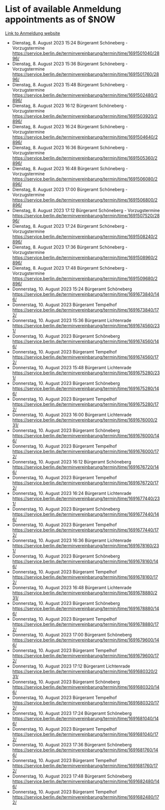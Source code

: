 # List of available Anmeldung appointments as of $NOW
[Link to Anmeldung website](https://service.berlin.de/terminvereinbarung/termin/tag.php?termin=1&anliegen[]=120686&dienstleisterlist=122210,122217,327316,122219,327312,122227,327314,122231,327346,122243,327348,122254,122252,329742,122260,329745,122262,329748,122271,327278,122273,327274,122277,327276,330436,122280,327294,122282,327290,122284,327292,122291,327270,122285,327266,122286,327264,122296,327268,150230,329760,122297,327286,122294,327284,122312,329763,122314,329775,122304,327330,122311,327334,122309,327332,317869,122281,327352,122279,329772,122283,122276,327324,122274,327326,122267,329766,122246,327318,122251,327320,122257,327322,122208,327298,122226,327300&herkunft=http%3A%2F%2Fservice.berlin.de%2Fdienstleistung%2F120686%2F)
- Dienstag, 8. August 2023 15:24 Bürgeramt Schöneberg - Vorzugstermine https://service.berlin.de/terminvereinbarung/termin/time/1691501040/2896/
- Dienstag, 8. August 2023 15:36 Bürgeramt Schöneberg - Vorzugstermine https://service.berlin.de/terminvereinbarung/termin/time/1691501760/2896/
- Dienstag, 8. August 2023 15:48 Bürgeramt Schöneberg - Vorzugstermine https://service.berlin.de/terminvereinbarung/termin/time/1691502480/2896/
- Dienstag, 8. August 2023 16:12 Bürgeramt Schöneberg - Vorzugstermine https://service.berlin.de/terminvereinbarung/termin/time/1691503920/2896/
- Dienstag, 8. August 2023 16:24 Bürgeramt Schöneberg - Vorzugstermine https://service.berlin.de/terminvereinbarung/termin/time/1691504640/2896/
- Dienstag, 8. August 2023 16:36 Bürgeramt Schöneberg - Vorzugstermine https://service.berlin.de/terminvereinbarung/termin/time/1691505360/2896/
- Dienstag, 8. August 2023 16:48 Bürgeramt Schöneberg - Vorzugstermine https://service.berlin.de/terminvereinbarung/termin/time/1691506080/2896/
- Dienstag, 8. August 2023 17:00 Bürgeramt Schöneberg - Vorzugstermine https://service.berlin.de/terminvereinbarung/termin/time/1691506800/2896/
- Dienstag, 8. August 2023 17:12 Bürgeramt Schöneberg - Vorzugstermine https://service.berlin.de/terminvereinbarung/termin/time/1691507520/2896/
- Dienstag, 8. August 2023 17:24 Bürgeramt Schöneberg - Vorzugstermine https://service.berlin.de/terminvereinbarung/termin/time/1691508240/2896/
- Dienstag, 8. August 2023 17:36 Bürgeramt Schöneberg - Vorzugstermine https://service.berlin.de/terminvereinbarung/termin/time/1691508960/2896/
- Dienstag, 8. August 2023 17:48 Bürgeramt Schöneberg - Vorzugstermine https://service.berlin.de/terminvereinbarung/termin/time/1691509680/2896/
- Donnerstag, 10. August 2023 15:24 Bürgeramt Schöneberg https://service.berlin.de/terminvereinbarung/termin/time/1691673840/146/
- Donnerstag, 10. August 2023  Bürgeramt Tempelhof https://service.berlin.de/terminvereinbarung/termin/time/1691673840/172/
- Donnerstag, 10. August 2023 15:36 Bürgeramt Lichtenrade https://service.berlin.de/terminvereinbarung/termin/time/1691674560/231/
- Donnerstag, 10. August 2023  Bürgeramt Schöneberg https://service.berlin.de/terminvereinbarung/termin/time/1691674560/146/
- Donnerstag, 10. August 2023  Bürgeramt Tempelhof https://service.berlin.de/terminvereinbarung/termin/time/1691674560/172/
- Donnerstag, 10. August 2023 15:48 Bürgeramt Lichtenrade https://service.berlin.de/terminvereinbarung/termin/time/1691675280/231/
- Donnerstag, 10. August 2023  Bürgeramt Schöneberg https://service.berlin.de/terminvereinbarung/termin/time/1691675280/146/
- Donnerstag, 10. August 2023  Bürgeramt Tempelhof https://service.berlin.de/terminvereinbarung/termin/time/1691675280/172/
- Donnerstag, 10. August 2023 16:00 Bürgeramt Lichtenrade https://service.berlin.de/terminvereinbarung/termin/time/1691676000/231/
- Donnerstag, 10. August 2023  Bürgeramt Schöneberg https://service.berlin.de/terminvereinbarung/termin/time/1691676000/146/
- Donnerstag, 10. August 2023  Bürgeramt Tempelhof https://service.berlin.de/terminvereinbarung/termin/time/1691676000/172/
- Donnerstag, 10. August 2023 16:12 Bürgeramt Schöneberg https://service.berlin.de/terminvereinbarung/termin/time/1691676720/146/
- Donnerstag, 10. August 2023  Bürgeramt Tempelhof https://service.berlin.de/terminvereinbarung/termin/time/1691676720/172/
- Donnerstag, 10. August 2023 16:24 Bürgeramt Lichtenrade https://service.berlin.de/terminvereinbarung/termin/time/1691677440/231/
- Donnerstag, 10. August 2023  Bürgeramt Schöneberg https://service.berlin.de/terminvereinbarung/termin/time/1691677440/146/
- Donnerstag, 10. August 2023  Bürgeramt Tempelhof https://service.berlin.de/terminvereinbarung/termin/time/1691677440/172/
- Donnerstag, 10. August 2023 16:36 Bürgeramt Lichtenrade https://service.berlin.de/terminvereinbarung/termin/time/1691678160/231/
- Donnerstag, 10. August 2023  Bürgeramt Schöneberg https://service.berlin.de/terminvereinbarung/termin/time/1691678160/146/
- Donnerstag, 10. August 2023  Bürgeramt Tempelhof https://service.berlin.de/terminvereinbarung/termin/time/1691678160/172/
- Donnerstag, 10. August 2023 16:48 Bürgeramt Lichtenrade https://service.berlin.de/terminvereinbarung/termin/time/1691678880/231/
- Donnerstag, 10. August 2023  Bürgeramt Schöneberg https://service.berlin.de/terminvereinbarung/termin/time/1691678880/146/
- Donnerstag, 10. August 2023  Bürgeramt Tempelhof https://service.berlin.de/terminvereinbarung/termin/time/1691678880/172/
- Donnerstag, 10. August 2023 17:00 Bürgeramt Schöneberg https://service.berlin.de/terminvereinbarung/termin/time/1691679600/146/
- Donnerstag, 10. August 2023  Bürgeramt Tempelhof https://service.berlin.de/terminvereinbarung/termin/time/1691679600/172/
- Donnerstag, 10. August 2023 17:12 Bürgeramt Lichtenrade https://service.berlin.de/terminvereinbarung/termin/time/1691680320/231/
- Donnerstag, 10. August 2023  Bürgeramt Schöneberg https://service.berlin.de/terminvereinbarung/termin/time/1691680320/146/
- Donnerstag, 10. August 2023  Bürgeramt Tempelhof https://service.berlin.de/terminvereinbarung/termin/time/1691680320/172/
- Donnerstag, 10. August 2023 17:24 Bürgeramt Schöneberg https://service.berlin.de/terminvereinbarung/termin/time/1691681040/146/
- Donnerstag, 10. August 2023  Bürgeramt Tempelhof https://service.berlin.de/terminvereinbarung/termin/time/1691681040/172/
- Donnerstag, 10. August 2023 17:36 Bürgeramt Schöneberg https://service.berlin.de/terminvereinbarung/termin/time/1691681760/146/
- Donnerstag, 10. August 2023  Bürgeramt Tempelhof https://service.berlin.de/terminvereinbarung/termin/time/1691681760/172/
- Donnerstag, 10. August 2023 17:48 Bürgeramt Schöneberg https://service.berlin.de/terminvereinbarung/termin/time/1691682480/146/
- Donnerstag, 10. August 2023  Bürgeramt Tempelhof https://service.berlin.de/terminvereinbarung/termin/time/1691682480/172/
